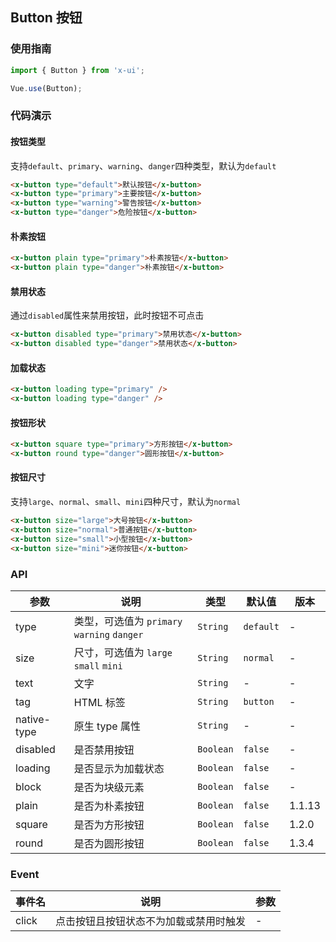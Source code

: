 ## Button 按钮

### 使用指南
``` javascript
import { Button } from 'x-ui';

Vue.use(Button);
```

### 代码演示

#### 按钮类型
支持`default`、`primary`、`warning`、`danger`四种类型，默认为`default`

```html
<x-button type="default">默认按钮</x-button>
<x-button type="primary">主要按钮</x-button>
<x-button type="warning">警告按钮</x-button>
<x-button type="danger">危险按钮</x-button>
```

#### 朴素按钮

```html
<x-button plain type="primary">朴素按钮</x-button>
<x-button plain type="danger">朴素按钮</x-button>
```

#### 禁用状态

通过`disabled`属性来禁用按钮，此时按钮不可点击

```html
<x-button disabled type="primary">禁用状态</x-button>
<x-button disabled type="danger">禁用状态</x-button>
```

#### 加载状态

```html 
<x-button loading type="primary" />
<x-button loading type="danger" />
```

#### 按钮形状

```html 
<x-button square type="primary">方形按钮</x-button>
<x-button round type="danger">圆形按钮</x-button>
```

#### 按钮尺寸
支持`large`、`normal`、`small`、`mini`四种尺寸，默认为`normal`

```html 
<x-button size="large">大号按钮</x-button>
<x-button size="normal">普通按钮</x-button>
<x-button size="small">小型按钮</x-button>
<x-button size="mini">迷你按钮</x-button>
```


### API

| 参数 | 说明 | 类型 | 默认值 | 版本 |
|------|------|------|------|------|
| type | 类型，可选值为 `primary` `warning` `danger` | `String` | `default` | - |
| size | 尺寸，可选值为 `large` `small` `mini` | `String` | `normal` | - |
| text | 文字 | `String` | - | - |
| tag | HTML 标签 | `String` | `button` | - |
| native-type | 原生 type 属性 | `String` | - | - |
| disabled | 是否禁用按钮 | `Boolean` | `false` | - |
| loading | 是否显示为加载状态 | `Boolean` | `false` | - |
| block | 是否为块级元素 | `Boolean` | `false` | - |
| plain | 是否为朴素按钮 | `Boolean` | `false` | 1.1.13 |
| square | 是否为方形按钮 | `Boolean` | `false` | 1.2.0 |
| round | 是否为圆形按钮 | `Boolean` | `false` | 1.3.4 |

### Event

| 事件名 | 说明 | 参数 |
|------|------|------|
| click | 点击按钮且按钮状态不为加载或禁用时触发 | - |
